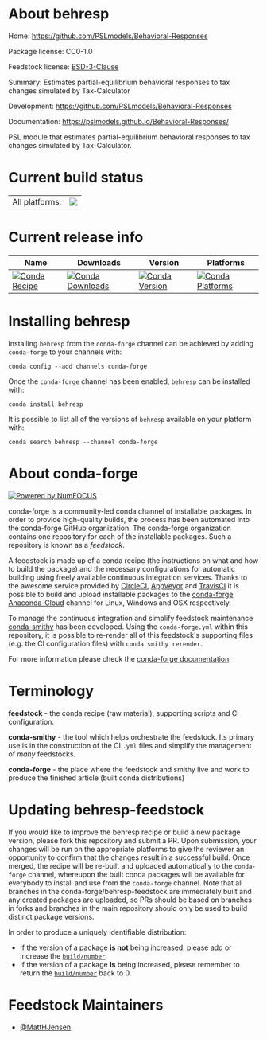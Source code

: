 About behresp
=============

Home: https://github.com/PSLmodels/Behavioral-Responses

Package license: CC0-1.0

Feedstock license: [BSD-3-Clause](https://github.com/conda-forge/behresp-feedstock/blob/master/LICENSE.txt)

Summary: Estimates partial-equilibrium behavioral responses to tax changes simulated by Tax-Calculator

Development: https://github.com/PSLmodels/Behavioral-Responses

Documentation: https://pslmodels.github.io/Behavioral-Responses/

PSL module that estimates partial-equilibrium behavioral responses to tax changes simulated by Tax-Calculator.


Current build status
====================


<table><tr><td>All platforms:</td>
    <td>
      <a href="https://dev.azure.com/conda-forge/feedstock-builds/_build/latest?definitionId=12298&branchName=master">
        <img src="https://dev.azure.com/conda-forge/feedstock-builds/_apis/build/status/behresp-feedstock?branchName=master">
      </a>
    </td>
  </tr>
</table>

Current release info
====================

| Name | Downloads | Version | Platforms |
| --- | --- | --- | --- |
| [![Conda Recipe](https://img.shields.io/badge/recipe-behresp-green.svg)](https://anaconda.org/conda-forge/behresp) | [![Conda Downloads](https://img.shields.io/conda/dn/conda-forge/behresp.svg)](https://anaconda.org/conda-forge/behresp) | [![Conda Version](https://img.shields.io/conda/vn/conda-forge/behresp.svg)](https://anaconda.org/conda-forge/behresp) | [![Conda Platforms](https://img.shields.io/conda/pn/conda-forge/behresp.svg)](https://anaconda.org/conda-forge/behresp) |

Installing behresp
==================

Installing `behresp` from the `conda-forge` channel can be achieved by adding `conda-forge` to your channels with:

```
conda config --add channels conda-forge
```

Once the `conda-forge` channel has been enabled, `behresp` can be installed with:

```
conda install behresp
```

It is possible to list all of the versions of `behresp` available on your platform with:

```
conda search behresp --channel conda-forge
```


About conda-forge
=================

[![Powered by NumFOCUS](https://img.shields.io/badge/powered%20by-NumFOCUS-orange.svg?style=flat&colorA=E1523D&colorB=007D8A)](http://numfocus.org)

conda-forge is a community-led conda channel of installable packages.
In order to provide high-quality builds, the process has been automated into the
conda-forge GitHub organization. The conda-forge organization contains one repository
for each of the installable packages. Such a repository is known as a *feedstock*.

A feedstock is made up of a conda recipe (the instructions on what and how to build
the package) and the necessary configurations for automatic building using freely
available continuous integration services. Thanks to the awesome service provided by
[CircleCI](https://circleci.com/), [AppVeyor](https://www.appveyor.com/)
and [TravisCI](https://travis-ci.com/) it is possible to build and upload installable
packages to the [conda-forge](https://anaconda.org/conda-forge)
[Anaconda-Cloud](https://anaconda.org/) channel for Linux, Windows and OSX respectively.

To manage the continuous integration and simplify feedstock maintenance
[conda-smithy](https://github.com/conda-forge/conda-smithy) has been developed.
Using the ``conda-forge.yml`` within this repository, it is possible to re-render all of
this feedstock's supporting files (e.g. the CI configuration files) with ``conda smithy rerender``.

For more information please check the [conda-forge documentation](https://conda-forge.org/docs/).

Terminology
===========

**feedstock** - the conda recipe (raw material), supporting scripts and CI configuration.

**conda-smithy** - the tool which helps orchestrate the feedstock.
                   Its primary use is in the construction of the CI ``.yml`` files
                   and simplify the management of *many* feedstocks.

**conda-forge** - the place where the feedstock and smithy live and work to
                  produce the finished article (built conda distributions)


Updating behresp-feedstock
==========================

If you would like to improve the behresp recipe or build a new
package version, please fork this repository and submit a PR. Upon submission,
your changes will be run on the appropriate platforms to give the reviewer an
opportunity to confirm that the changes result in a successful build. Once
merged, the recipe will be re-built and uploaded automatically to the
`conda-forge` channel, whereupon the built conda packages will be available for
everybody to install and use from the `conda-forge` channel.
Note that all branches in the conda-forge/behresp-feedstock are
immediately built and any created packages are uploaded, so PRs should be based
on branches in forks and branches in the main repository should only be used to
build distinct package versions.

In order to produce a uniquely identifiable distribution:
 * If the version of a package **is not** being increased, please add or increase
   the [``build/number``](https://docs.conda.io/projects/conda-build/en/latest/resources/define-metadata.html#build-number-and-string).
 * If the version of a package **is** being increased, please remember to return
   the [``build/number``](https://docs.conda.io/projects/conda-build/en/latest/resources/define-metadata.html#build-number-and-string)
   back to 0.

Feedstock Maintainers
=====================

* [@MattHJensen](https://github.com/MattHJensen/)

